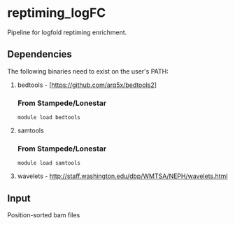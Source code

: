 # reptiming_logFC
Pipeline for logfold reptiming enrichment.
## Dependencies
The following binaries need to exist on the user's PATH:
1. bedtools - [https://github.com/arq5x/bedtools2]
   ### From Stampede/Lonestar
   ```
   module load bedtools
   ```
2. samtools
   ### From Stampede/Lonestar
   ```
   module load samtools
   ```
3. wavelets - http://staff.washington.edu/dbp/WMTSA/NEPH/wavelets.html
## Input
Position-sorted bam files
